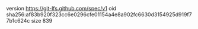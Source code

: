 version https://git-lfs.github.com/spec/v1
oid sha256:af83b920f323cc6e0296cfe01154a4e8a902fc6630d3154925d919f77b1c624c
size 839
